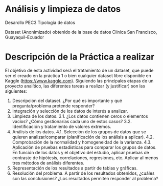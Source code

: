 # Análisis y limpieza de datos
Desarollo PEC3 Tipologia de datos

Dataset (Anonimizado) obtenido de la base de datos Clinica San Francisco, Guayaquil-Ecuador

# Descripción de la Práctica a realizar
El objetivo de esta actividad será el tratamiento de un dataset, que puede ser el creado en la
práctica 1 o bien cualquier dataset libre disponible en Kaggle (https://www.kaggle.com).
Siguiendo las principales etapas de un proyecto analítico, las diferentes tareas a realizar (y
justificar) son las siguientes:
  1. Descripción del dataset. ¿Por qué es importante y qué pregunta/problema pretende
responder?
  2. Integración y selección de los datos de interés a analizar.
  3. Limpieza de los datos.
  3.1. ¿Los datos contienen ceros o elementos vacíos? ¿Cómo gestionarías cada uno
de estos casos?
  3.2. Identificación y tratamiento de valores extremos.
  4. Análisis de los datos.
  4.1. Selección de los grupos de datos que se quieren analizar/comparar (planificación
de los análisis a aplicar).
  4.2. Comprobación de la normalidad y homogeneidad de la varianza.
  4.3. Aplicación de pruebas estadísticas para comparar los grupos de datos. En función
de los datos y el objetivo del estudio, aplicar pruebas de contraste de hipótesis,
correlaciones, regresiones, etc. Aplicar al menos tres métodos de análisis
diferentes.
  5. Representación de los resultados a partir de tablas y gráficas.
  6. Resolución del problema. A partir de los resultados obtenidos, ¿cuáles son las
conclusiones? ¿Los resultados permiten responder al problema?
